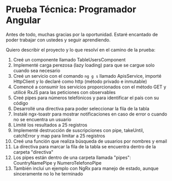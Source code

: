 # Prueba Técnica: Programador Angular

Antes de todo, muchas gracias por la oportunidad. Estaré encantado de poder trabajar con ustedes y seguir aprendiendo.

Quiero describir el proyecto y lo que resolví en el camino de la prueba:

1. Creé un componente llamado TableUsersComponent
2. Implementé carga perezosa (lazy loading) para que se cargue solo cuando sea necesario
3. Creé un servicio con el comando `ng g s` llamado ApisService, importé HttpClient y lo declaré como http (método privado e inmutable)
4. Comencé a consumir los servicios proporcionados con el método GET y utilicé RxJS para las peticiones con observables
5. Creé pipes para números telefónicos y para identificar el país con su código
6. Desarrollé una directiva para poder seleccionar la fila de la tabla
7. Instalé ngx-toastr para mostrar notificaciones en caso de error o cuando no se encuentra un usuario
8. Limité los resultados a 25 registros
9. Implementé destrucción de suscripciones con pipe, takeUntil, catchError y map para limitar a 25 registros
10. Creé una función que realiza búsqueda de usuarios por nombres y email
11. La directiva para marcar la fila de la tabla se encuentra dentro de la carpeta "directiva"
12. Los pipes están dentro de una carpeta llamada "pipes": CountryNamePipe y NumeroTelefonoPipe
13. También incluí un ejemplo con NgRx para manejo de estado, aunque sinceramente no lo he terminado
